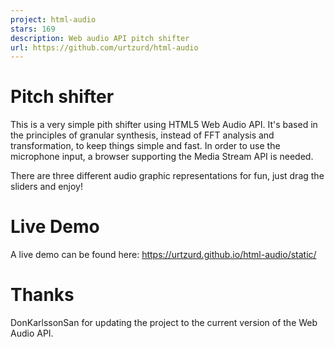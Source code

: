 ```yaml
---
project: html-audio
stars: 169
description: Web audio API pitch shifter
url: https://github.com/urtzurd/html-audio
---
```


Pitch shifter
=============

This is a very simple pith shifter using HTML5 Web Audio API. It's based in the principles of granular synthesis, instead of FFT analysis and transformation, to keep things simple and fast. In order to use the microphone input, a browser supporting the Media Stream API is needed.

There are three different audio graphic representations for fun, just drag the sliders and enjoy!

Live Demo
=========

A live demo can be found here: https://urtzurd.github.io/html-audio/static/

Thanks
======

DonKarlssonSan for updating the project to the current version of the Web Audio API.
